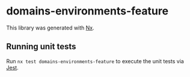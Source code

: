 # domains-environments-feature

This library was generated with [Nx](https://nx.dev).

## Running unit tests

Run `nx test domains-environments-feature` to execute the unit tests via [Jest](https://jestjs.io).
